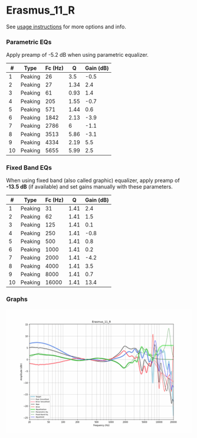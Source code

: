 # Erasmus_11_R
See [usage instructions](https://github.com/jaakkopasanen/AutoEq#usage) for more options and info.

### Parametric EQs
Apply preamp of -5.2 dB when using parametric equalizer.

|   # | Type    |   Fc (Hz) |    Q |   Gain (dB) |
|-----|---------|-----------|------|-------------|
|   1 | Peaking |        26 | 3.5  |        -0.5 |
|   2 | Peaking |        27 | 1.34 |         2.4 |
|   3 | Peaking |        61 | 0.93 |         1.4 |
|   4 | Peaking |       205 | 1.55 |        -0.7 |
|   5 | Peaking |       571 | 1.44 |         0.6 |
|   6 | Peaking |      1842 | 2.13 |        -3.9 |
|   7 | Peaking |      2786 | 6    |        -1.1 |
|   8 | Peaking |      3513 | 5.86 |        -3.1 |
|   9 | Peaking |      4334 | 2.19 |         5.5 |
|  10 | Peaking |      5655 | 5.99 |         2.5 |

### Fixed Band EQs
When using fixed band (also called graphic) equalizer, apply preamp of **-13.5 dB** (if available) and set gains manually with these parameters.

|   # | Type    |   Fc (Hz) |    Q |   Gain (dB) |
|-----|---------|-----------|------|-------------|
|   1 | Peaking |        31 | 1.41 |         2.4 |
|   2 | Peaking |        62 | 1.41 |         1.5 |
|   3 | Peaking |       125 | 1.41 |         0.1 |
|   4 | Peaking |       250 | 1.41 |        -0.8 |
|   5 | Peaking |       500 | 1.41 |         0.8 |
|   6 | Peaking |      1000 | 1.41 |         0.2 |
|   7 | Peaking |      2000 | 1.41 |        -4.2 |
|   8 | Peaking |      4000 | 1.41 |         3.5 |
|   9 | Peaking |      8000 | 1.41 |         0.7 |
|  10 | Peaking |     16000 | 1.41 |        13.4 |

### Graphs
![](./Erasmus_11_R.png)
